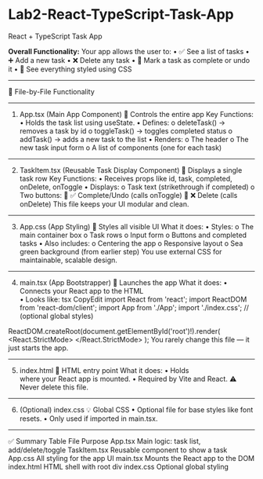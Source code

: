 # Lab2-React-TypeScript-Task-App
React + TypeScript Task App


 **Overall Functionality:**
Your app allows the user to:
•	✅ See a list of tasks
•	➕ Add a new task
•	❌ Delete any task
•	🔁 Mark a task as complete or undo it
•	🎨 See everything styled using CSS
________________________________________
📂 File-by-File Functionality
________________________________________
1. App.tsx (Main App Component)
📌 Controls the entire app
Key Functions:
•	Holds the task list using useState.
•	Defines:
o	deleteTask() → removes a task by id
o	toggleTask() → toggles completed status
o	addTask() → adds a new task to the list
•	Renders:
o	The header
o	The new task input form
o	A list of <TaskItem /> components (one for each task)
________________________________________
2. TaskItem.tsx (Reusable Task Display Component)
🧩 Displays a single task row
Key Functions:
•	Receives props like id, task, completed, onDelete, onToggle
•	Displays:
o	Task text (strikethrough if completed)
o	Two buttons:
	✅ Complete/Undo (calls onToggle)
	❌ Delete (calls onDelete)
This file keeps your UI modular and clean.
________________________________________
3. App.css (App Styling)
🎨 Styles all visible UI
What it does:
•	Styles:
o	The main container box
o	Task rows
o	Input form
o	Buttons and completed tasks
•	Also includes:
o	Centering the app
o	Responsive layout
o	Sea green background (from earlier step)
You use external CSS for maintainable, scalable design.
________________________________________
4. main.tsx (App Bootstrapper)
🚀 Launches the app
What it does:
•	Connects your React app to the HTML <div id="root">
•	Looks like:
tsx
CopyEdit
import React from 'react';
import ReactDOM from 'react-dom/client';
import App from './App';
import './index.css'; // (optional global styles)

ReactDOM.createRoot(document.getElementById('root')!).render(
  <React.StrictMode>
    <App />
  </React.StrictMode>
);
You rarely change this file — it just starts the app.
________________________________________
5. index.html
📄 HTML entry point
What it does:
•	Holds <div id="root"></div> where your React app is mounted.
•	Required by Vite and React.
⚠️ Never delete this file.
________________________________________
6. (Optional) index.css
💡 Global CSS
•	Optional file for base styles like font resets.
•	Only used if imported in main.tsx.
________________________________________
✅ Summary Table
File	Purpose
App.tsx	Main logic: task list, add/delete/toggle
TaskItem.tsx	Reusable component to show a task
App.css	All styling for the app UI
main.tsx	Mounts the React app to the DOM
index.html	HTML shell with root div
index.css	Optional global styling

